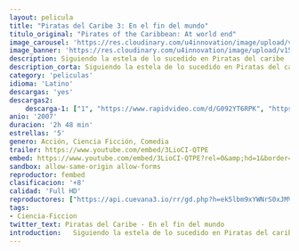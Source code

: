 ```yaml
---
layout: pelicula
title: "Piratas del Caribe 3: En el fin del mundo"
titulo_original: "Pirates of the Caribbean: At world end"
image_carousel: 'https://res.cloudinary.com/u4innovation/image/upload/v1560728828/piratas-fin-del-mundo-poster-min_gunruo.jpg'
image_banner: 'https://res.cloudinary.com/u4innovation/image/upload/v1560728828/piratas-fin-del-mundo-banner-min_ujkasx.jpg'
description: Siguiendo la estela de lo sucedido en Piratas del caribe  El cofre del hombre muerto, encontramos a nuestros héroes Will Turner y Elizabeth Swann aliados con el Capitán Barbossa, en una búsqueda desesperada para liberar al capitán Jack Sparrow de las manos de Davy Jones. Mientras, el terrorífico barco fantasma, el Holandés Errante, bajo el control de la Compañía de las Indias Orientales, causa estragos a lo largo de los Siete Mares. Will y Elizabeth, navegando en medio de la traición, la felonía y mares salvajes, deben seguir adelante rumbo a Singapur y enfrentarse al astuto pirata chino Sao Feng. Ahora, en los mismísimos confines de la tierra, todos ellos deben elegir un bando en la batalla final, ya que no sólo sus vidas y fortunas, sino también el futuro de la piratería clásica, pende de un hilo…
description_corta: Siguiendo la estela de lo sucedido en Piratas del caribe  El cofre del hombre muerto, encontramos a nuestros héroes Will Turner y Elizabeth Swann aliados con el Capitán Barbossa, en una búsqueda desesperada para liberar al capitán Jack Sparrow de las manos de Davy Jones. Mientras, el terrorífico barco fantasma, el Holandés Errante, bajo el
category: 'peliculas'
idioma: 'Latino'
descargas: 'yes'
descargas2:
    descarga-1: ["1", "https://www.rapidvideo.com/d/G092YT6RPK", "https://www.google.com/s2/favicons?domain=www.rapidvideo.com","RapidVideo","https://res.cloudinary.com/imbriitneysam/image/upload/v1541473684/mexico.png", "Latino", "Full HD"]
anio: '2007'
duracion: '2h 48 min'
estrellas: '5'
genero: Acción, Ciencia Ficción, Comedia
trailer: https://www.youtube.com/embed/3LioCI-QTPE
embed: https://www.youtube.com/embed/3LioCI-QTPE?rel=0&amp;hd=1&border=0&wmode=opaque&enablejsapi=1&modestbranding=1&controls=1&showinfo=1
sandbox: allow-same-origin allow-forms
reproductor: fembed
clasificacion: '+8'
calidad: 'Full HD'
reproductores: ["https://api.cuevana3.io/rr/gd.php?h=ek5lbm9xYWNrS0xJMVp5b21KREk0dFBLbjVkaHhkRGdrOG1jbnBpUnhhS1YybjJWWTd6RnFOM1NmcUIzelpHc3Q2U2pnMlhSeE8ybTJhaXNvcmFUMHRlU3FadVkyUT09"]
tags:
- Ciencia-Ficcion
twitter_text: Piratas del Caribe - En el fin del mundo
introduction:   Siguiendo la estela de lo sucedido en Piratas del caribe  El cofre del hombre muerto, encontramos a nuestros héroes Will Turner y Elizabeth Swann aliados con el Capitán Barbossa, en una búsqueda desesperada para liberar al capitán Jack Sparrow de las manos de Davy Jones. Mientras, el terrorífico barco fantasma, el Holandés Errante, bajo el
---
```












